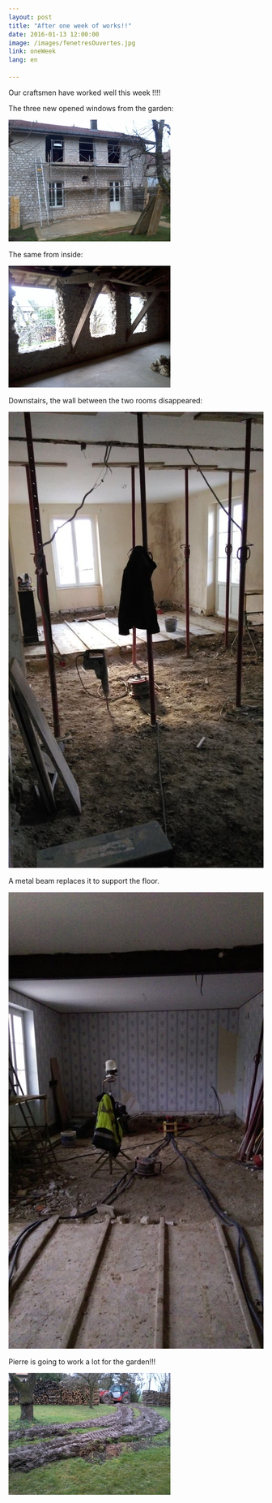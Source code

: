 ```yaml
---
layout: post
title: "After one week of works!!"
date: 2016-01-13 12:00:00
image: /images/fenetresOuvertes.jpg
link: oneWeek
lang: en

---
```

Our craftsmen have worked well this week !!!!


The three new opened windows from the garden:

![](/images/fenetresOuvertes.jpg)

The same from inside:

![](/images/ouverturesInterieures.jpg)

Downstairs, the wall between the two rooms disappeared:

![](/images/sejourEtaye.jpg)

A metal beam replaces it to support the floor.

![](/images/sejourPoutre.jpg)

Pierre is going to work a lot for the garden!!!

![](/images/rouages.jpg)

